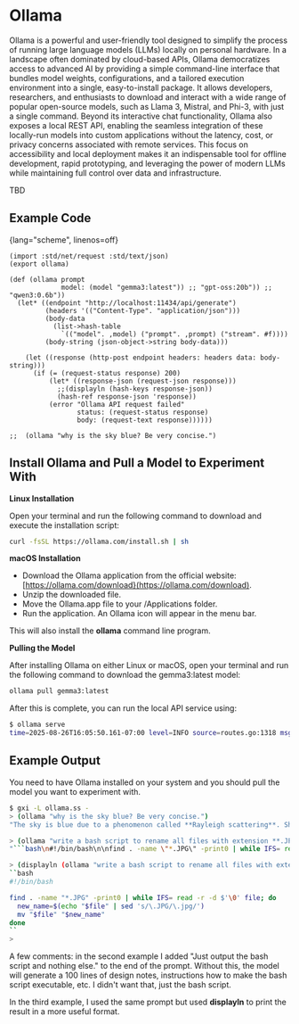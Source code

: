 # Ollama

Ollama is a powerful and user-friendly tool designed to simplify the process of running large language models (LLMs) locally on personal hardware. In a landscape often dominated by cloud-based APIs, Ollama democratizes access to advanced AI by providing a simple command-line interface that bundles model weights, configurations, and a tailored execution environment into a single, easy-to-install package. It allows developers, researchers, and enthusiasts to download and interact with a wide range of popular open-source models, such as Llama 3, Mistral, and Phi-3, with just a single command. Beyond its interactive chat functionality, Ollama also exposes a local REST API, enabling the seamless integration of these locally-run models into custom applications without the latency, cost, or privacy concerns associated with remote services. This focus on accessibility and local deployment makes it an indispensable tool for offline development, rapid prototyping, and leveraging the power of modern LLMs while maintaining full control over data and infrastructure.

TBD

## Example Code

{lang="scheme", linenos=off}
```
(import :std/net/request :std/text/json)
(export ollama)

(def (ollama prompt
             model: (model "gemma3:latest")) ;; "gpt-oss:20b")) ;; "qwen3:0.6b"))
  (let* ((endpoint "http://localhost:11434/api/generate")
         (headers '(("Content-Type". "application/json")))
         (body-data 
           (list->hash-table
             `(("model". ,model) ("prompt". ,prompt) ("stream". #f))))
         (body-string (json-object->string body-data)))

    (let ((response (http-post endpoint headers: headers data: body-string)))
      (if (= (request-status response) 200)
          (let* ((response-json (request-json response)))
            ;;(displayln (hash-keys response-json))
            (hash-ref response-json 'response))
          (error "Ollama API request failed"
                 status: (request-status response)
                 body: (request-text response))))))

;;  (ollama "why is the sky blue? Be very concise.")
```

## Install Ollama and Pull a Model to Experiment With

**Linux Installation**

Open your terminal and run the following command to download and execute the installation script:

```bash
curl -fsSL https://ollama.com/install.sh | sh
```

**macOS Installation**

- Download the Ollama application from the official website: [https://ollama.com/download}(https://ollama.com/download).
- Unzip the downloaded file.
- Move the Ollama.app file to your /Applications folder.
- Run the application. An Ollama icon will appear in the menu bar.

This will also install the **ollama** command line program.

**Pulling the Model**

After installing Ollama on either Linux or macOS, open your terminal and run the following command to download the gemma3:latest model:

```bash
ollama pull gemma3:latest
```

After this is complete, you can run the local  API service using:

```bash
$ ollama serve
time=2025-08-26T16:05:50.161-07:00 level=INFO source=routes.go:1318 msg="server config" env="map[HTTPS_PROXY: HTTP_PROXY: NO_PROXY: OLLAMA_CONTEXT_LENGTH:4096 OLLAMA_DEBUG:INFO OLLAMA_FLASH_ATTENTION:false OLLAMA_GPU_OVERHEAD:0 OLLAMA_HOST:http://127.0.0.1:11434 OLLAMA_KEEP_ALIVE:5m0s OLLAMA_KV_CACHE_TYPE: OLLAMA_LLM_LIBRARY: OLLAMA_LOAD_TIMEOUT:5m0s OLLAMA_MAX_LOADED_MODELS:0 OLLAMA_MAX_QUEUE:512 OLLAMA_MODELS:/Users/markw/.ollama/models OLLAMA_MULTIUSER_CACHE:false OLLAMA_NEW_ENGINE:false OLLAMA_NEW_ESTIMATES:false OLLAMA_NOHISTORY:false OLLAMA_NOPRUNE:false OLLAMA_NUM_PARALLEL:1 OLLAMA_ORIGINS:[http://localhost https://localhost http://localhost:* https://localhost:* http://127.0.0.1
```

## Example Output

You need to have Ollama installed on your system and you should pull the model you want to experiment with.

```bash
$ gxi -L ollama.ss -
> (ollama "why is the sky blue? Be very concise.")
"The sky is blue due to a phenomenon called **Rayleigh scattering**. Shorter wavelengths of light (like blue) are scattered more by the Earth's atmosphere, making the sky appear blue to our eyes."

> (ollama "write a bash script to rename all files with extension **.JPG** to **.jpg**. Just output the bash script and nothing else.")
"```bash\n#!/bin/bash\n\nfind . -name \"*.JPG\" -print0 | while IFS= read -r -d $'\\0' file; do\n  new_name=$(echo \"$file\" | sed 's/\\.JPG/.jpg/')\n  mv \"$file\" \"$new_name\"\ndone\n```\n"

> (displayln (ollama "write a bash script to rename all files with extension **.JPG** to **.jpg**. Just output the bash script and nothing else."))
``bash
#!/bin/bash

find . -name "*.JPG" -print0 | while IFS= read -r -d $'\0' file; do
  new_name=$(echo "$file" | sed 's/\.JPG/\.jpg/')
  mv "$file" "$new_name"
done
``
>
```

A few comments: in the second example I added "Just output the bash script and nothing else." to the end of the prompt. Without this, the model will generate a 100 lines of design notes, instructions how to make the bash script executable, etc. I didn't want that, just the bash script.

In the third example, I used the same prompt but used **displayln** to print the result in a more useful format.
